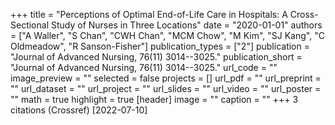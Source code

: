 +++
title = "Perceptions of Optimal End-of-Life Care in Hospitals: A Cross-Sectional Study of Nurses in Three Locations"
date = "2020-01-01"
authors = ["A Waller", "S Chan", "CWH Chan", "MCM Chow", "M Kim", "SJ Kang", "C Oldmeadow", "R Sanson-Fisher"]
publication_types = ["2"]
publication = "Journal of Advanced Nursing, 76(11) 3014--3025."
publication_short = "Journal of Advanced Nursing, 76(11) 3014--3025."
url_code = ""
image_preview = ""
selected = false
projects = []
url_pdf = ""
url_preprint = ""
url_dataset = ""
url_project = ""
url_slides = ""
url_video = ""
url_poster = ""
math = true
highlight = true
[header]
image = ""
caption = ""
+++
3 citations (Crossref) [2022-07-10]
